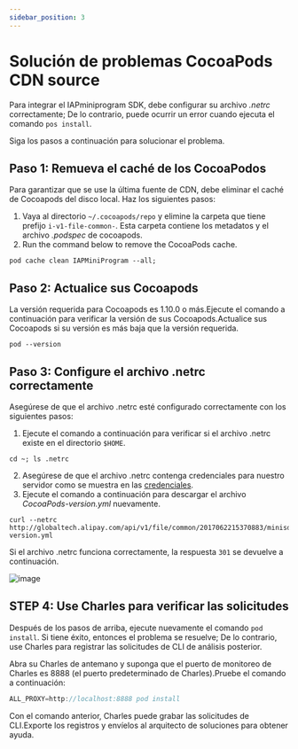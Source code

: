 ```yaml
---
sidebar_position: 3
---
```


# Solución de problemas CocoaPods CDN source

Para integrar el IAPminiprogram SDK, debe configurar su archivo *.netrc* correctamente; De lo contrario, puede ocurrir un error cuando ejecuta el comando ```pos install```.

Siga los pasos a continuación para solucionar el problema.

## Paso 1: Remueva el caché de los CocoaPodos
Para garantizar que se use la última fuente de CDN, debe eliminar el caché de Cocoapods del disco local. Haz los siguientes pasos:

1. Vaya al directorio ```~/.cocoapods/repo``` y elimine la carpeta que tiene prefijo ```i-v1-file-common-```. Esta carpeta contiene los metadatos y el archivo *.podspec* de cocoapods.
2. Run the command below to remove the CocoaPods cache.
```
pod cache clean IAPMiniProgram --all; 
```

## Paso 2: Actualice sus Cocoapods
La versión requerida para Cocoapods es 1.10.0 o más.Ejecute el comando a continuación para verificar la versión de sus Cocoapods.Actualice sus Cocoapods si su versión es más baja que la versión requerida.

```
pod --version
```

## Paso 3: Configure el archivo .netrc correctamente
Asegúrese de que el archivo .netrc esté configurado correctamente con los siguientes pasos:

1. Ejecute el comando a continuación para verificar si el archivo .netrc existe en el directorio ```$HOME```.
```
cd ~; ls .netrc
```

2. Asegúrese de que el archivo .netrc contenga credenciales para nuestro servidor como se muestra en las [credenciales](Credentials.md).
3. Ejecute el comando a continuación para descargar el archivo *CocoaPods-version.yml* nuevamente.
```
curl --netrc http://globaltech.alipay.com/api/v1/file/common/2017062215370883/minisdk/CocoaPods-version.yml
```
Si el archivo .netrc funciona correctamente, la respuesta ```301``` se devuelve a continuación.

![image](./img/3.png)

## STEP 4: Use Charles para verificar las solicitudes
Después de los pasos de arriba, ejecute nuevamente el comando ```pod install```. Si tiene éxito, entonces el problema se resuelve; De lo contrario, use Charles para registrar las solicitudes de CLI de análisis posterior.

Abra su Charles de antemano y suponga que el puerto de monitoreo de Charles es 8888 (el puerto predeterminado de Charles).Pruebe el comando a continuación:

```js
ALL_PROXY=http://localhost:8888 pod install
```

Con el comando anterior, Charles puede grabar las solicitudes de CLI.Exporte los registros y envíelos al arquitecto de soluciones para obtener ayuda.